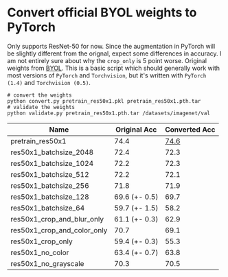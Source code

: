 # Convert official BYOL weights to PyTorch

Only supports ResNet-50 for now. Since the augmentation in PyTorch will be slightly different from the orignal, expect some differences in accuracy. I am not entirely sure about why the `crop_only` is 5 point worse. Original weights from [BYOL](https://github.com/deepmind/deepmind-research/tree/master/byol). This is a basic script which should generally work with most versions of `PyTorch` and `Torchvision`, but it's written with `PyTorch (1.4)` and `Torchvision (0.5)`.

```
# convert the weights
python convert.py pretrain_res50x1.pkl pretrain_res50x1.pth.tar
# validate the weights
python validate.py pretrain_res50x1.pth.tar /datasets/imagenet/val
```



| Name | Original Acc | Converted Acc |
| ----------- | ----------- | ----------- |
| pretrain_res50x1 | 74.4 | [74.6](https://drive.google.com/file/d/1nwaOpgmjpiOxJez7gUKQmYEiQIJe5Yss/view?usp=sharing) |
| res50x1_batchsize_2048 | 72.4 | 72.3 |
| res50x1_batchsize_1024 | 72.2 | 72.3 |
| res50x1_batchsize_512 | 72.2 | 72.1 |
| res50x1_batchsize_256 | 71.8 | 71.9 |
| res50x1_batchsize_128 | 69.6 (+- 0.5) | 69.7 |
| res50x1_batchsize_64 | 59.7 (+- 1.5) | 58.2 |
| res50x1_crop_and_blur_only | 61.1 (+- 0.3) | 62.9 |
| res50x1_crop_and_color_only | 70.7 | 69.1 |
| res50x1_crop_only | 59.4 (+- 0.3) | 55.3 |
| res50x1_no_color | 63.4 (+- 0.7) | 63.8 |
| res50x1_no_grayscale | 70.3 | 70.5 |
